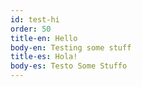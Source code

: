 ```yaml
---
id: test-hi
order: 50
title-en: Hello
body-en: Testing some stuff
title-es: Hola!
body-es: Testo Some Stuffo
---
```

